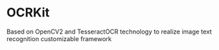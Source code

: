 # OCRKit
Based on OpenCV2 and TesseractOCR technology to realize image text recognition customizable framework
